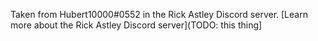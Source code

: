 Taken from Hubert10000#0552 in the Rick Astley Discord server. [Learn more about the Rick Astley Discord server](TODO: this thing]
